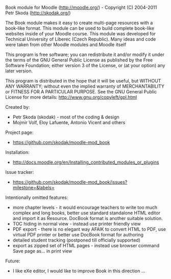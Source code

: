 Book module for Moodle (http://moodle.org/) - Copyright (C) 2004-2011  Petr Skoda (http://skodak.org/)

The Book module makes it easy to create multi-page resources with a book-like format. This module can be used to build complete book-like websites inside of your Moodle course.
This module was developed for Technical University of Liberec (Czech Republic). Many ideas and code were taken from other Moodle modules and Moodle itself

This program is free software; you can redistribute it and/or modify
it under the terms of the GNU General Public License as published by
the Free Software Foundation; either version 3 of the License, or
(at your option) any later version.

This program is distributed in the hope that it will be useful,
but WITHOUT ANY WARRANTY; without even the implied warranty of
MERCHANTABILITY or FITNESS FOR A PARTICULAR PURPOSE.  See the
GNU General Public License for more details: http://www.gnu.org/copyleft/gpl.html


Created by:

* Petr Skoda (skodak) - most of the coding & design
* Mojmir Volf, Eloy Lafuente, Antonio Vicent and others



Project page:

* https://github.com/skodak/moodle-mod_book


Installation:

* http://docs.moodle.org/en/Installing_contributed_modules_or_plugins


Issue tracker:

* https://github.com/skodak/moodle-mod_book/issues?milestone=&labels=


Intentionally omitted features:

* more chapter levels - it would encourage teachers to write too much complex and long books, better use standard standalone HTML editor and import it as Resource. DocBook format is another suitable solution.
* TOC hiding in normal view - instead use printer friendly view
* PDF export - there is no elegant way AFAIK to convert HTML to PDF, use virtual PDF printer or better use DocBook format for authoring
* detailed student tracking (postponed till officially supported)
* export as zipped set of HTML pages - instead use browser command Save page as... in print view


Future:

* I like eXe editor, I would like to improve Book in this direction ...

